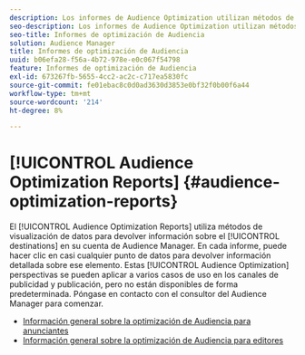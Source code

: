 ```yaml
---
description: Los informes de Audience Optimization utilizan métodos de visualización de datos para devolver información sobre los destinos en la cuenta de Audience Manager. En cada informe, puede hacer clic en casi cualquier punto de datos para devolver información detallada sobre ese elemento. Estas perspectivas de Audience Optimization se pueden aplicar a varios casos de uso en los canales de publicidad y publicación, pero no están disponibles de forma predeterminada. Póngase en contacto con el consultor del Audience Manager para comenzar.
seo-description: Los informes de Audience Optimization utilizan métodos de visualización de datos para devolver información sobre los destinos en la cuenta de Audience Manager. En cada informe, puede hacer clic en casi cualquier punto de datos para devolver información detallada sobre ese elemento. Estas perspectivas de Audience Optimization se pueden aplicar a varios casos de uso en los canales de publicidad y publicación, pero no están disponibles de forma predeterminada. Póngase en contacto con el consultor del Audience Manager para comenzar.
seo-title: Informes de optimización de Audiencia
solution: Audience Manager
title: Informes de optimización de Audiencia
uuid: b06efa28-f56a-4b72-978e-e0c067f54798
feature: Informes de optimización de Audiencia
exl-id: 673267fb-5655-4cc2-ac2c-c717ea5830fc
source-git-commit: fe01ebac8c0d0ad3630d3853e0bf32f0b00f6a44
workflow-type: tm+mt
source-wordcount: '214'
ht-degree: 8%

---
```


# [!UICONTROL Audience Optimization Reports] {#audience-optimization-reports}

El [!UICONTROL Audience Optimization Reports] utiliza métodos de visualización de datos para devolver información sobre el [!UICONTROL destinations] en su cuenta de Audience Manager. En cada informe, puede hacer clic en casi cualquier punto de datos para devolver información detallada sobre ese elemento. Estas [!UICONTROL Audience Optimization] perspectivas se pueden aplicar a varios casos de uso en los canales de publicidad y publicación, pero no están disponibles de forma predeterminada. Póngase en contacto con el consultor del Audience Manager para comenzar.

+ [Información general sobre la optimización de Audiencia para anunciantes](aor-advertisers/aor-advertisers.md)
+ [Información general sobre la optimización de Audiencia para editores](aor-publishers/aor-publishers.md)
